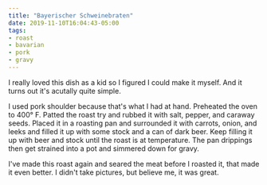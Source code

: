 ```yaml
---
title: "Bayerischer Schweinebraten"
date: 2019-11-10T16:04:43-05:00
tags:
- roast
- bavarian
- pork
- gravy
---
```


I really loved this dish as a kid so I figured I could make it myself. And it turns out it's acutally quite simple.
<!--more-->
I used pork shoulder because that's what I had at hand. Preheated the oven to 400&deg; F. Patted the roast try and rubbed it with salt, pepper, and caraway seeds. Placed it in a roasting pan and surrounded it with carrots, onion, and leeks and filled it up with some stock and a can of dark beer. Keep filling it up with beer and stock until the roast is at temperature. The pan drippings then get strained into a pot and simmered down for gravy.

I've made this roast again and seared the meat before I roasted it, that made it even better. I didn't take pictures, but believe me, it was great.
